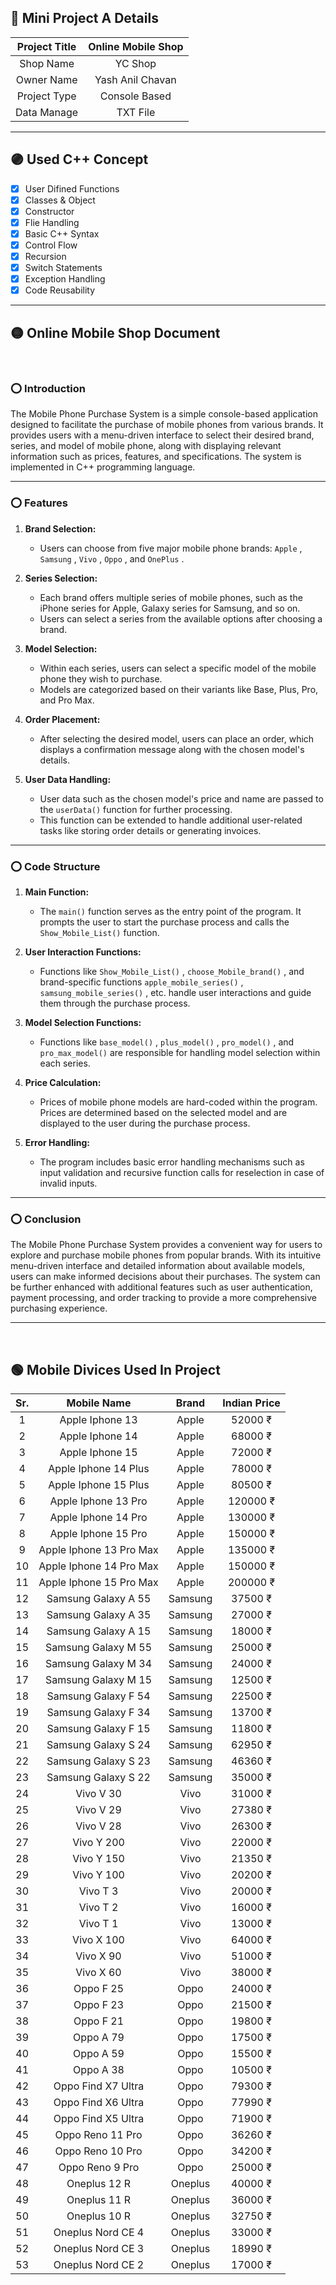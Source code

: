 ## 🔵 Mini Project A Details

|Project Title| Online Mobile Shop|
|:-----------:|:-----------------:|
|Shop Name    |YC Shop            |
|Owner Name   |Yash Anil Chavan   |
|Project Type |Console Based      |
|Data Manage  |TXT File           |

---

## 🟣 Used C++ Concept
- [x] User Difined Functions
- [x] Classes & Object
- [x] Constructor
- [x] Flie Handling
- [x] Basic C++ Syntax
- [x] Control Flow
- [x] Recursion
- [x] Switch Statements
- [x] Exception Handling
- [x] Code Reusability 

---

## 🟡 Online Mobile Shop Document

<br/>

### ⭕ Introduction

The Mobile Phone Purchase System is a simple console-based application designed to facilitate the purchase of mobile phones from various brands. It provides users with a menu-driven interface to select their desired brand, series, and model of mobile phone, along with displaying relevant information such as prices, features, and specifications. The system is implemented in C++ programming language.

---

### ⭕ Features

1. **Brand Selection:**
   - Users can choose from five major mobile phone brands: `Apple` , `Samsung` , `Vivo` , `Oppo` , and `OnePlus` .

2. **Series Selection:**
   - Each brand offers multiple series of mobile phones, such as the iPhone series for Apple, Galaxy series for Samsung, and so on.
   - Users can select a series from the available options after choosing a brand.

3. **Model Selection:**
   - Within each series, users can select a specific model of the mobile phone they wish to purchase.
   - Models are categorized based on their variants like Base, Plus, Pro, and Pro Max.

4. **Order Placement:**
   - After selecting the desired model, users can place an order, which displays a confirmation message along with the chosen model's details.

5. **User Data Handling:**
   - User data such as the chosen model's price and name are passed to the `userData()` function for further processing.
   - This function can be extended to handle additional user-related tasks like storing order details or generating invoices.

---

### ⭕ Code Structure

1. **Main Function:**
   - The `main()` function serves as the entry point of the program. It prompts the user to start the purchase process and calls the `Show_Mobile_List()` function.

2. **User Interaction Functions:**
   - Functions like `Show_Mobile_List()` , `choose_Mobile_brand()` , and brand-specific functions `apple_mobile_series()` , `samsung_mobile_series()` , etc. handle user interactions and guide them through the purchase process.

3. **Model Selection Functions:**
   - Functions like `base_model()` , `plus_model()` , `pro_model()` , and `pro_max_model()` are responsible for handling model selection within each series.

4. **Price Calculation:**
   - Prices of mobile phone models are hard-coded within the program. Prices are determined based on the selected model and are displayed to the user during the purchase process.

5. **Error Handling:**
   - The program includes basic error handling mechanisms such as input validation and recursive function calls for reselection in case of invalid inputs.

---

### ⭕ Conclusion

The Mobile Phone Purchase System provides a convenient way for users to explore and purchase mobile phones from popular brands. With its intuitive menu-driven interface and detailed information about available models, users can make informed decisions about their purchases. The system can be further enhanced with additional features such as user authentication, payment processing, and order tracking to provide a more comprehensive purchasing experience.

---

<br/>

## 🟢 Mobile Divices Used In Project

|Sr. |Mobile Name|Brand |Indian Price |
|:--:|:---------:|:----:|:-----------:|
1|Apple Iphone 13 |Apple |52000 ₹ |
2|Apple Iphone 14 |Apple |68000 ₹ |
3|Apple Iphone 15 |Apple |72000 ₹ |
4|Apple Iphone 14 Plus |Apple |78000 ₹  |
5|Apple Iphone 15 Plus |Apple |80500 ₹  |
6|Apple Iphone 13 Pro  |Apple |120000 ₹ |
7|Apple Iphone 14 Pro  |Apple |130000 ₹ |
8|Apple Iphone 15 Pro  |Apple |150000 ₹ |
9|Apple Iphone 13 Pro Max  |Apple |135000 ₹ |
10|Apple Iphone 14 Pro Max  |Apple |150000 ₹ |
11|Apple Iphone 15 Pro Max  |Apple |200000 ₹ |
12|Samsung Galaxy A 55 |Samsung|37500 ₹ |
13|Samsung Galaxy A 35 |Samsung|27000 ₹ |
14|Samsung Galaxy A 15 |Samsung |18000 ₹ |
15|Samsung Galaxy M 55 |Samsung |25000 ₹ |
16|Samsung Galaxy M 34 |Samsung |24000 ₹ |
17|Samsung Galaxy M 15 |Samsung |12500 ₹ |
18|Samsung Galaxy F 54 |Samsung |22500 ₹ |
19|Samsung Galaxy F 34 |Samsung |13700 ₹ |
20|Samsung Galaxy F 15 |Samsung |11800 ₹ |
21|Samsung Galaxy S 24 |Samsung |62950 ₹ |
22|Samsung Galaxy S 23 |Samsung |46360 ₹ |
23|Samsung Galaxy S 22 |Samsung |35000 ₹ |
24|Vivo V 30 |Vivo |31000 ₹ |
25|Vivo V 29 |Vivo  |27380 ₹ |
26|Vivo V 28 |Vivo  |26300 ₹ |
27|Vivo Y 200 |Vivo  |22000 ₹ |
28|Vivo Y 150 |Vivo  |21350 ₹ |
29|Vivo Y 100 |Vivo  |20200 ₹ |
30|Vivo T 3 |Vivo  |20000 ₹ |
31|Vivo T 2 |Vivo  |16000 ₹ |
32|Vivo T 1 |Vivo  |13000 ₹ |
33|Vivo X 100 |Vivo  |64000 ₹ |
34|Vivo X 90  |Vivo   |51000 ₹ |
35|Vivo X 60  |Vivo   |38000 ₹ |
36|Oppo F 25 |Oppo|24000 ₹ |
37|Oppo F 23 |Oppo |21500 ₹ |
38|Oppo F 21 |Oppo |19800 ₹ |
39|Oppo A 79 |Oppo |17500 ₹ |
40|Oppo A 59 |Oppo |15500 ₹ |
41|Oppo A 38 |Oppo |10500 ₹ |
42|Oppo Find X7 Ultra |Oppo |79300 ₹ |
43|Oppo Find X6 Ultra |Oppo |77990 ₹ |
44|Oppo Find X5 Ultra |Oppo |71900 ₹ |
45|Oppo Reno 11 Pro |Oppo |36260 ₹ |
46|Oppo Reno 10 Pro |Oppo |34200 ₹ |
47|Oppo Reno  9 Pro |Oppo |25000 ₹ |
48|Oneplus 12 R |Oneplus|40000 ₹ |
49|Oneplus 11 R |Oneplus |36000 ₹ |
50|Oneplus 10 R |Oneplus |32750 ₹ |
51|Oneplus Nord CE 4 |Oneplus |33000 ₹ |
52|Oneplus Nord CE 3 |Oneplus |18990 ₹ |
53|Oneplus Nord CE 2 |Oneplus |17000 ₹ |

